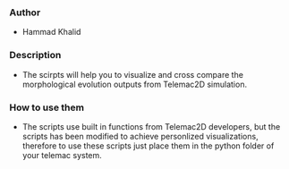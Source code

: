 ### Author 
- Hammad Khalid
### Description
* The scirpts will help you to visualize and cross compare the morphological evolution outputs from Telemac2D simulation.
### How to use them
* The scripts use built in functions from Telemac2D developers, but the scripts has been modified to achieve personlized visualizations, therefore to use these scripts just place them in the python folder of your telemac system.
  

